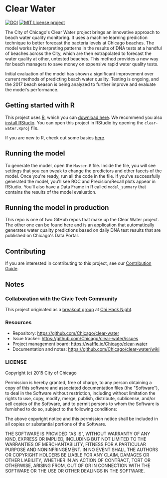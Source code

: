 # Clear Water
[![DOI](https://zenodo.org/badge/DOI/10.5281/zenodo.1053023.svg)](https://doi.org/10.5281/zenodo.1053023) [![MIT License project](https://img.shields.io/github/license/mashape/apistatus.svg)](https://opensource.org/licenses/MIT)


The City of Chicago's Clear Water project brings an innovative approach to beach water quality monitoring. It uses a machine learning prediction technique to better forecast the bacteria levels at Chicago beaches. The model works by interpreting patterns in the results of DNA tests at a handful of beaches across the City, which are then extrapolated to forecast the water quality at other, untested beaches. This method provides a new way for beach managers to save money on expensive rapid water quality tests.

Initial evaluation of the model has shown a significant improvement over current methods of predicting beach water quality. Testing is ongoing, and the 2017 beach season is being analyzed to further improve and evaluate the model's performance.

## Getting started with R

This project uses [R](https://www.r-project.org/), which you can [download here](https://cran.r-project.org/). We recommend you also
[install RStudio](https://www.rstudio.com/products/rstudio/). You can 
open this project in RStudio by opening the ```clear-water.Rproj``` file. 

If you are new to R, check out some basics [here](https://support.rstudio.com/hc/en-us/articles/201141096-Getting-Started-with-R).

## Running the model

To generate the model, open the ```Master.R``` file. Inside the file, you will
see settings that you can tweak to change the predictors and other facets of 
the model. Once you're ready, run all the code in the file. If you've successfully 
generated the model, you'll see ROC and Precision/Recall plots appear in RStudio.
You'll also have a Data Frame in R called ```model_summary``` that contains 
the results of the model evaluation.

## Running the model in production

This repo is one of two GitHub repos that make up the Clear Water project. The
other one can be found [here](https://github.com/Chicago/clear-water-app) and 
is an application that automatically generates water quality predictions based 
on daily DNA test results that are published on Chicago's Data Portal.

## Contributing

If you are interested in contributing to this project, see our [Contribution Guide](https://github.com/Chicago/clear-water/blob/master/CONTRIBUTING.md).

## Notes

### Collaboration with the Civic Tech Community

This project originated as a [breakout group](https://chihacknight.org/projects/2016/05/01/e-coli-predictions.html) at [Chi Hack Night](https://chihacknight.org/about.html).

### Resources

* Repository: https://github.com/Chicago/clear-water
* Issue tracker: https://github.com/Chicago/clear-water/issues 
* Project management board: https://waffle.io/Chicago/clear-water 
* Documentation and notes: https://github.com/Chicago/clear-water/wiki 

### LICENSE

Copyright (c) 2015 City of Chicago

Permission is hereby granted, free of charge, to any person obtaining a copy of this software and associated documentation files (the "Software"), to deal in the Software without restriction, including without limitation the rights to use, copy, modify, merge, publish, distribute, sublicense, and/or sell copies of the Software, and to permit persons to whom the Software is furnished to do so, subject to the following conditions:

The above copyright notice and this permission notice shall be included in all copies or substantial portions of the Software.

THE SOFTWARE IS PROVIDED "AS IS", WITHOUT WARRANTY OF ANY KIND, EXPRESS OR IMPLIED, INCLUDING BUT NOT LIMITED TO THE WARRANTIES OF MERCHANTABILITY, FITNESS FOR A PARTICULAR PURPOSE AND NONINFRINGEMENT. IN NO EVENT SHALL THE AUTHORS OR COPYRIGHT HOLDERS BE LIABLE FOR ANY CLAIM, DAMAGES OR OTHER LIABILITY, WHETHER IN AN ACTION OF CONTRACT, TORT OR OTHERWISE, ARISING FROM, OUT OF OR IN CONNECTION WITH THE SOFTWARE OR THE USE OR OTHER DEALINGS IN THE SOFTWARE.
